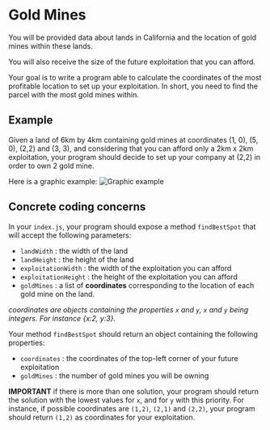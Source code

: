 # Gold Mines

You will be provided data about lands in California and the location of gold mines within these lands.

You will also receive the size of the future exploitation that you can afford.

Your goal is to write a program able to calculate the coordinates of the most profitable location to set up your exploitation. In short, you need to find the parcel with the most gold mines within.

## Example

Given a land of 6km by 4km containing gold mines at coordinates (1, 0), (5, 0), (2,2) and (3, 3), and considering that you can afford only a 2km x 2km exploitation, your program should decide to set up your company at (2,2) in order to own 2 gold mine.

Here is a graphic example: ![Graphic example](./illustration.svg)

## Concrete coding concerns

In your `index.js`, your program should expose a method `findBestSpot` that will accept the following parameters:
* `landWidth` : the width of the land
* `landHeight` : the height of the land
* `exploitationWidth` : the width of the exploitation you can afford
* `exploitationHeight` : the height of the exploitation you can afford
* `goldMines` : a list of **coordinates** corresponding to the location of each gold mine on the land.

*coordinates are objects containing the properties `x` and `y`, `x` and `y` being integers. For instance {x:2, y:3}.*

Your method `findBestSpot` should return an object containing the following properties:
* `coordinates` : the coordinates of the top-left corner of your future exploitation
* `goldMines` : the number of gold mines you will be owning

**IMPORTANT** if there is more than one solution, your program should return the solution with the lowest values for `x`, and for `y` with this priority. For instance, if possible coordinates are `(1,2)`, `(2,1)` and `(2,2)`, your program should return `(1,2)` as coordinates for your exploitation.
